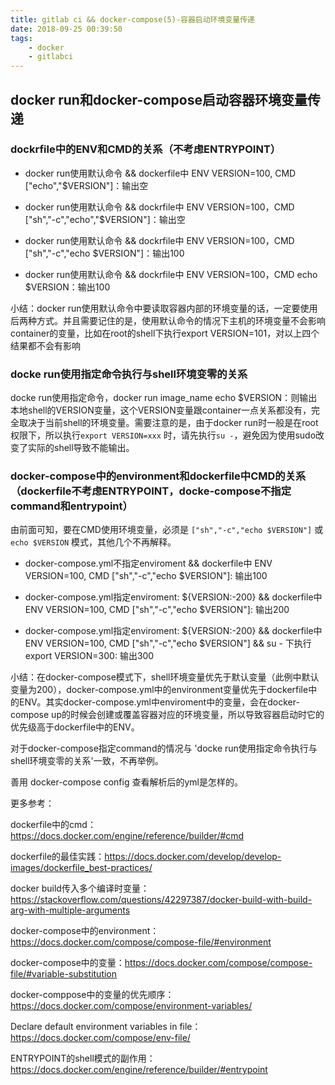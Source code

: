 ```yaml
---
title: gitlab ci && docker-compose(5)-容器启动环境变量传递
date: 2018-09-25 00:39:50
tags:
    - docker
    - gitlabci
---
```



## docker run和docker-compose启动容器环境变量传递

### dockrfile中的ENV和CMD的关系（不考虑ENTRYPOINT）

* docker run使用默认命令 && dockerfile中 ENV VERSION=100, CMD ["echo","$VERSION"]：输出空

* docker run使用默认命令 && dockrfile中 ENV VERSION=100，CMD ["sh","-c","echo","$VERSION"]：输出空

* docker run使用默认命令 && dockrfile中 ENV VERSION=100，CMD ["sh","-c","echo $VERSION"]：输出100

* docker run使用默认命令 && dockrfile中 ENV VERSION=100，CMD echo $VERSION：输出100

小结：docker run使用默认命令中要读取容器内部的环境变量的话，一定要使用后两种方式。并且需要记住的是，使用默认命令的情况下主机的环境变量不会影响container的变量，比如在root的shell下执行export VERSION=101，对以上四个结果都不会有影响

### docke run使用指定命令执行与shell环境变零的关系

docke run使用指定命令，docker run image_name echo $VERSION：则输出本地shell的VERSION变量，这个VERSION变量跟container一点关系都没有，完全取决于当前shell的环境变量。需要注意的是，由于docker run时一般是在root权限下，所以执行`export VERSION=xxx` 时，请先执行`su -`，避免因为使用sudo改变了实际的shell导致不能输出。

<!--more-->

### docker-compose中的environment和dockerfile中CMD的关系（dockerfile不考虑ENTRYPOINT，docke-compose不指定command和entrypoint）

由前面可知，要在CMD使用环境变量，必须是 `["sh","-c","echo $VERSION"]` 或 `echo $VERSION` 模式，其他几个不再解释。

* docker-compose.yml不指定enviroment && dockerfile中 ENV VERSION=100, CMD ["sh","-c","echo $VERSION"]: 输出100

* docker-compose.yml指定enviroment: ${VERSION:-200} && dockerfile中 ENV VERSION=100, CMD ["sh","-c","echo $VERSION"]: 输出200

* docker-compose.yml指定enviroment: ${VERSION:-200} && dockerfile中 ENV VERSION=100, CMD ["sh","-c","echo $VERSION"] && su - 下执行 export VERSION=300: 输出300

小结：在docker-compose模式下，shell环境变量优先于默认变量（此例中默认变量为200），docker-compose.yml中的environment变量优先于dockerfile中的ENV。其实docker-compose.yml中enviroment中的变量，会在docker-compose up的时候会创建或覆盖容器对应的环境变量，所以导致容器启动时它的优先级高于dockerfile中的ENV。


对于docker-compose指定command的情况与 'docke run使用指定命令执行与shell环境变零的关系'一致，不再举例。

善用 docker-compose config 查看解析后的yml是怎样的。

更多参考：

dockerfile中的cmd：https://docs.docker.com/engine/reference/builder/#cmd

dockerfile的最佳实践：https://docs.docker.com/develop/develop-images/dockerfile_best-practices/

docker build传入多个编译时变量：https://stackoverflow.com/questions/42297387/docker-build-with-build-arg-with-multiple-arguments

docker-compose中的environment：https://docs.docker.com/compose/compose-file/#environment

docker-compose中的变量：https://docs.docker.com/compose/compose-file/#variable-substitution

docker-comppose中的变量的优先顺序：https://docs.docker.com/compose/environment-variables/

Declare default environment variables in file：https://docs.docker.com/compose/env-file/

ENTRYPOINT的shell模式的副作用：https://docs.docker.com/engine/reference/builder/#entrypoint